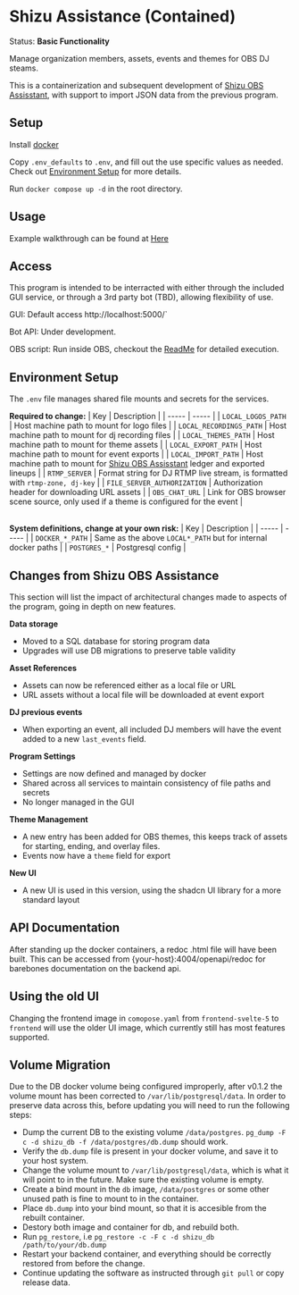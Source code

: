# Shizu Assistance (Contained)

Status: **Basic Functionality**

Manage organization members, assets, events and themes for OBS DJ steams. 

This is a containerization and subsequent development of [Shizu OBS Assisstant](https://github.com/Linkcube/ShizuObsAssistant), with support to import JSON data from the previous program.

## Setup

Install [docker](https://docs.docker.com/get-docker/)

Copy `.env_defaults` to `.env`, and fill out the use specific values as needed.<br>
Check out [Environment Setup](https://github.com/Linkcube/shizu-assistance-contained?tab=readme#environment-setup) for more details.

Run `docker compose up -d` in the root directory.

## Usage

Example walkthrough can be found at [Here](Walkthrough.md)

## Access

This program is intended to be interracted with either through the included GUI service, or through a 3rd party bot (TBD), allowing flexibility of use.

GUI: Default access http://localhost:5000/`

Bot API: Under development.

OBS script: Run inside OBS, checkout the [ReadMe](https://github.com/Linkcube/shizu-assistance-contained/blob/main/OBS%20Script/README.md) for detailed execution.

## Environment Setup
The `.env` file manages shared file mounts and secrets for the services.

**Required to change:**
| Key | Description |
| ----- | ----- |
| `LOCAL_LOGOS_PATH` | Host machine path to mount for logo files |
| `LOCAL_RECORDINGS_PATH` | Host machine path to mount for dj recording files |
| `LOCAL_THEMES_PATH` | Host machine path to mount for theme assets |
| `LOCAL_EXPORT_PATH` | Host machine path to mount for event exports |
| `LOCAL_IMPORT_PATH` | Host machine path to mount for [Shizu OBS Assisstant](https://github.com/Linkcube/ShizuObsAssistant) ledger and exported lineups |
| `RTMP_SERVER` | Format string for DJ RTMP live stream, is formatted with `rtmp-zone, dj-key` |
| `FILE_SERVER_AUTHORIZATION` | Authorization header for downloading URL assets |
| `OBS_CHAT_URL` | Link for OBS browser scene source, only used if a theme is configured for the event |

<br>**System definitions, change at your own risk:**
| Key | Description |
| ----- | ----- |
| `DOCKER_*_PATH` | Same as the above `LOCAL*_PATH` but for internal docker paths |
| `POSTGRES_*` | Postgresql config |


## Changes from Shizu OBS Assistance

This section will list the impact of architectural changes made to aspects of the program, going in depth on new features.

**Data storage**

- Moved to a SQL database for storing program data
- Upgrades will use DB migrations to preserve table validity

**Asset References**

- Assets can now be referenced either as a local file or URL
- URL assets without a local file will be downloaded at event export

**DJ previous events**

- When exporting an event, all included DJ members will have the event added to a new `last_events` field.

**Program Settings**

- Settings are now defined and managed by docker
- Shared across all services to maintain consistency of file paths and secrets
- No longer managed in the GUI

**Theme Management**

- A new entry has been added for OBS themes, this keeps track of assets for starting, ending, and overlay files.
- Events now have a `theme` field for export

**New UI**

- A new UI is used in this version, using the shadcn UI library for a more standard layout

## API Documentation

After standing up the docker containers, a redoc .html file will have been built. This can be accessed from {your-host}:4004/openapi/redoc for barebones documentation on the backend api.

## Using the old UI

Changing the frontend image in `comopose.yaml` from `frontend-svelte-5` to `frontend` will use the older UI image, which currently still has most features supported.

## Volume Migration
Due to the DB docker volume being configured improperly, after v0.1.2 the volume mount has been corrected to `/var/lib/postgresql/data`. In order to preserve data across this, before updating you will need to run the following steps:
- Dump the current DB to the existing volume `/data/postgres`. `pg_dump -F c -d shizu_db -f /data/postgres/db.dump` should work.
- Verify the `db.dump` file is present in your docker volume, and save it to your host system.
- Change the volume mount to `/var/lib/postgresql/data`, which is what it will point to in the future. Make sure the existing volume is empty.
- Create a bind mount in the `db` image, `/data/postgres` or some other unused path is fine to mount to in the container.
- Place `db.dump` into your bind mount, so that it is accesible from the rebuilt container.
- Destory both image and container for db, and rebuild both.
- Run `pg_restore`, i.e `pg_restore -c -F c -d shizu_db /path/to/your/db.dump`
- Restart your backend container, and everything should be correctly restored from before the change.
- Continue updating the software as instructed through `git pull` or copy release data.

